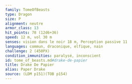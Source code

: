 ```yaml
---
family: TomeOfBeasts
type: Dragon
size: P
alignment: neutre
armor_class: 13
hit_points: 78 (12d6+36)
speed: 12 m, vol 30 m
senses: vision dans le noir 18 m, Perception passive 11
languages: commun, draconique, elfique, nain
challenge: 2 (450PX)
condition_immunities: paralysé, inconscient
id: tome_of_beasts.md#drake-de-papier
title: Drake De Papier
alias: Paper Drake
source: (LDM p151)(TOB p154)
---
```


